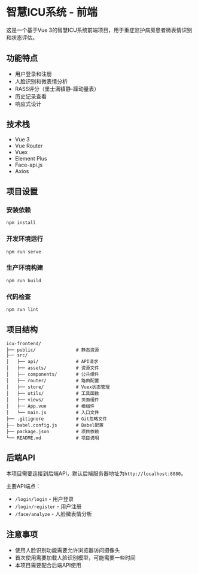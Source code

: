 # 智慧ICU系统 - 前端

这是一个基于Vue 3的智慧ICU系统前端项目，用于重症监护病房患者微表情识别和状态评估。

## 功能特点

- 用户登录和注册
- 人脸识别和微表情分析
- RASS评分（里士满镇静-躁动量表）
- 历史记录查看
- 响应式设计

## 技术栈

- Vue 3
- Vue Router
- Vuex
- Element Plus
- Face-api.js
- Axios

## 项目设置

### 安装依赖
```
npm install
```

### 开发环境运行
```
npm run serve
```

### 生产环境构建
```
npm run build
```

### 代码检查
```
npm run lint
```

## 项目结构

```
icu-frontend/
├── public/               # 静态资源
├── src/
│   ├── api/              # API请求
│   ├── assets/           # 资源文件
│   ├── components/       # 公共组件
│   ├── router/           # 路由配置
│   ├── store/            # Vuex状态管理
│   ├── utils/            # 工具函数
│   ├── views/            # 页面组件
│   ├── App.vue           # 根组件
│   └── main.js           # 入口文件
├── .gitignore            # Git忽略文件
├── babel.config.js       # Babel配置
├── package.json          # 项目依赖
└── README.md             # 项目说明
```

## 后端API

本项目需要连接到后端API，默认后端服务器地址为`http://localhost:8080`。

主要API端点：
- `/login/login` - 用户登录
- `/login/register` - 用户注册
- `/face/analyze` - 人脸微表情分析

## 注意事项

- 使用人脸识别功能需要允许浏览器访问摄像头
- 首次使用需要加载人脸识别模型，可能需要一些时间
- 本项目需要配合后端API使用 